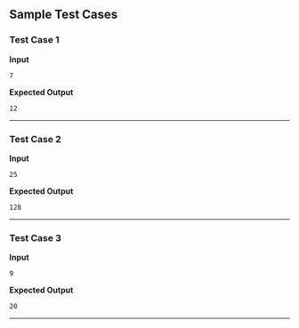 ## Sample Test Cases

### Test Case 1
**Input**
```
7
```
**Expected Output**
```
12
```

---

### Test Case 2
**Input**
```
25        
```
**Expected Output**
```
128
```

---

### Test Case 3
**Input**
```
9
```
**Expected Output**
```
20
```

---